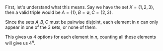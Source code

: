 First, let's understand what this means. Say we have the set $X = \{1,2,3\}$, then a valid triple would be $A = \{1\}, B = \emptyset, C = \{2,3\}$.

Since the sets $A,B,C$ must be pairwise disjoint, each element in $n$ can only appear in one of the 3 sets, or none of them.

This gives us 4 options for each element in $n$, counting all these elements will give us $4^n$.